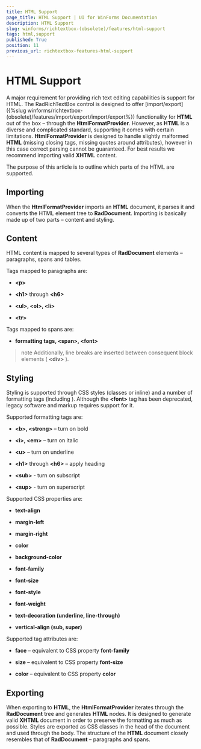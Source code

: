 ```yaml
---
title: HTML Support
page_title: HTML Support | UI for WinForms Documentation
description: HTML Support
slug: winforms/richtextbox-(obsolete)/features/html-support
tags: html,support
published: True
position: 11
previous_url: richtextbox-features-html-support
---
```


# HTML Support



A major requirement for providing rich text editing capabilities is support for HTML. The RadRichTextBox control is designed to offer [import/export]({%slug winforms/richtextbox-(obsolete)/features/import/export/import/export%}) functionality for __HTML__ out of the box – through the __HtmlFormatProvider__. However, as __HTML__ is a diverse and complicated standard, supporting it comes with certain limitations. __HtmlFormatProvider__ is designed to handle slightly malformed __HTML__ (missing closing tags, missing quotes around attributes), however in this case correct parsing cannot be guaranteed. For best results we recommend importing valid __XHTML__ content.

The purpose of this article is to outline which parts of the HTML are supported.

## Importing

When the __HtmlFormatProvider__ imports an __HTML__ document, it parses it and converts the HTML element tree to __RadDocument__. Importing is basically made up of two parts – content and styling.

## Content

HTML content is mapped to several types of __RadDocument__ elements – paragraphs, spans and tables.

Tags mapped to paragraphs are:

* __\<p\>__

* __\<h1\>__ through __\<h6\>__

* __\<ul\>, \<ol\>, \<li\>__

* __\<tr\>__

Tags mapped to spans are:

* __formatting tags, \<span\>, \<font\>__

>note Additionally, line breaks are inserted between consequent block elements ( __\<div\>__ ).
>

## Styling

Styling is supported through CSS styles (classes or inline) and a number of formatting tags (including __<font>__). Although the __\<font\>__ tag has been deprecated, legacy software and markup requires support for it.

Supported formatting tags are:

* __\<b\>, \<strong\>__ – turn on bold 

* __\<i\>, \<em\>__ – turn on italic 

* __\<u\>__ – turn on underline 

* __\<h1\>__ through __\<h6\>__ – apply heading 

* __\<sub\>__ - turn on subscript

* __\<sup\>__ - turn on superscript

Supported CSS properties are:

* __text-align__

* __margin-left__

* __margin-right__

* __color__

* __background-color__

* __font-family__

* __font-size__

* __font-style__

* __font-weight__

* __text-decoration (underline, line-through)__

* __vertical-align (sub, super)__

Supported __<font>__ tag attributes are:

* __face__ – equivalent to CSS property __font-family__

* __size__ – equivalent to CSS property __font-size__

* __color__ – equivalent to CSS property __color__

## Exporting

When exporting to __HTML__, the __HtmlFormatProvider__ iterates through the __RadDocument__ tree and generates __HTML__ nodes. It is designed to generate valid __XHTML__ document in order to preserve the formatting as much as possible. Styles are exported as CSS classes in the head of the document and used through the body. The structure of the __HTML__ document closely resembles that of __RadDocument__ – paragraphs and spans.